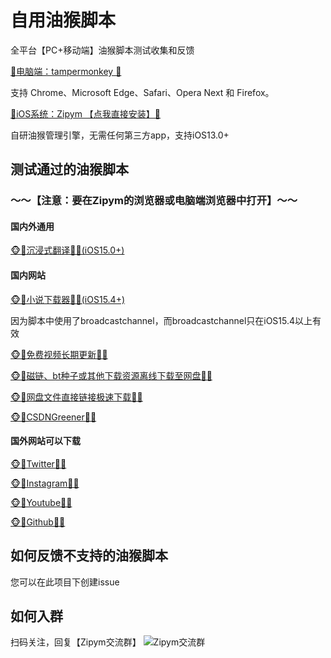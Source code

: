 # 自用油猴脚本
全平台【PC+移动端】油猴脚本测试收集和反馈

[🐒电脑端：tampermonkey 🐒](https://www.tampermonkey.net/)

支持 Chrome、Microsoft Edge、Safari、Opera Next 和 Firefox。

[🐒iOS系统：Zipym 【点我直接安装】🐒](https://apps.apple.com/cn/app/id1661537823)

自研油猴管理引擎，无需任何第三方app，支持iOS13.0+


## 测试通过的油猴脚本

### ～～【注意：要在Zipym的浏览器或电脑端浏览器中打开】～～

#### 国内外通用
[🐵🐒沉浸式翻译🐒🐵(iOS15.0+)](https://greasyfork.org/zh-CN/scripts/457196-immersive-translate)

#### 国内网站

[🐵🐒小说下载器🐒🐵(iOS15.4+)](https://greasyfork.org/zh-CN/scripts/406070-%E5%B0%8F%E8%AF%B4%E4%B8%8B%E8%BD%BD%E5%99%A8)

因为脚本中使用了broadcastchannel，而broadcastchannel只在iOS15.4以上有效

[🐵🐒免费视频长期更新🐒🐵](https://greasyfork.org/zh-CN/scripts/438657-全网vip视频免费破解-专注一个脚本只做一件事件-长期更新-放心使用)

[🐵🐒磁链、bt种子或其他下载资源离线下载至网盘🐒🐵](https://greasyfork.org/zh-CN/scripts/22590-easy-offline)

[🐵🐒网盘文件直接链接极速下载🐒🐵](https://greasyfork.org/zh-CN/scripts/370634-%E6%87%92%E4%BA%BA%E4%B8%93%E7%94%A8-%E5%85%A8%E7%BD%91vip%E8%A7%86%E9%A2%91%E5%85%8D%E8%B4%B9%E7%A0%B4%E8%A7%A3%E5%8E%BB%E5%B9%BF%E5%91%8A-%E5%85%A8%E7%BD%91%E9%9F%B3%E4%B9%90%E7%9B%B4%E6%8E%A5%E4%B8%8B%E8%BD%BD-%E7%9F%A5%E4%B9%8E%E5%A2%9E%E5%BC%BA-%E7%9F%AD%E8%A7%86%E9%A2%91%E6%97%A0%E6%B0%B4%E5%8D%B0%E4%B8%8B%E8%BD%BD-%E7%99%BE%E5%BA%A6%E7%BD%91%E7%9B%98%E7%9B%B4%E6%8E%A5%E4%B8%8B%E8%BD%BD%E7%AD%89%E5%A4%9A%E5%8A%9F%E8%83%BD%E5%B7%A5%E5%85%B7%E7%AE%B1-%E5%8A%9F%E8%83%BD%E5%8F%AF%E7%8B%AC%E7%AB%8B%E5%BC%80%E5%85%B3-%E9%95%BF%E6%9C%9F%E6%9B%B4%E6%96%B0-%E6%94%BE%E5%BF%83%E4%BD%BF%E7%94%A8-v6)

[🐵🐒CSDNGreener🐒🐵](https://greasyfork.org/zh-CN/scripts/378351-%E6%8C%81%E7%BB%AD%E6%9B%B4%E6%96%B0-csdn%E5%B9%BF%E5%91%8A%E5%AE%8C%E5%85%A8%E8%BF%87%E6%BB%A4-%E4%BA%BA%E6%80%A7%E5%8C%96%E8%84%9A%E6%9C%AC%E4%BC%98%E5%8C%96-%E4%B8%8D%E7%94%A8%E5%86%8D%E7%99%BB%E5%BD%95%E4%BA%86-%E8%AE%A9%E4%BD%A0%E4%BD%93%E9%AA%8C%E4%BB%A4%E4%BA%BA%E6%83%8A%E5%96%9C%E7%9A%84%E5%B4%AD%E6%96%B0csdn)

#### 国外网站可以下载

[🐵🐒Twitter🐒🐵](https://greasyfork.org/zh-CN/scripts/423001-twitter-media-downloader)

[🐵🐒Instagram🐒🐵](https://greasyfork.org/en/scripts/406535-instagram-download-button)

[🐵🐒Youtube🐒🐵](https://greasyfork.org/en/scripts/369400-local-youtube-downloader)

[🐵🐒Github🐒🐵](https://greasyfork.org/zh-CN/scripts/412245-github-%E5%A2%9E%E5%BC%BA-%E9%AB%98%E9%80%9F%E4%B8%8B%E8%BD%BD)


## 如何反馈不支持的油猴脚本

您可以在此项目下创建issue

## 如何入群
扫码关注，回复【Zipym交流群】
![Zipym交流群](https://zoepro.github.io/zoe-wechat.jpg)
